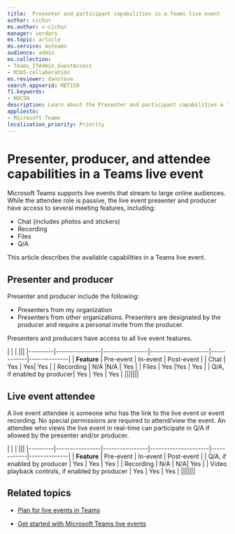 ```yaml
---
title:  Presenter and participant capabilities in a Teams live event
author: cichur
ms.author: v-cichur
manager: serdars
ms.topic: article
ms.service: msteams
audience: admin
ms.collection: 
- Teams_ITAdmin_GuestAccess
- M365-collaboration
ms.reviewer: dansteve
search.appverid: MET150
f1.keywords:
- NOCSH
description: Learn about the Presenter and participant capabilities a Teams live event.
appliesto: 
- Microsoft Teams
localization_priority: Priority
---
```

Presenter, producer, and attendee capabilities in a Teams live event
======================================================

Microsoft Teams supports live events that stream to large online audiences. While the attendee role is passive, the live event presenter and producer have access to several meeting features, including:  

- Chat (includes photos and stickers)
- Recording
- Files
- Q/A

This article describes the available capabilities in a Teams live event.

## Presenter and producer

Presenter and producer include the following:

- Presenters from my organization
- Presenters from other organizations. Presenters are designated by the producer and require a personal invite from the producer.

Presenters and producers have access to all live event features.

| |  | |||
|---------|----------------|----------------|---------------------|------------|--------------|
|  **Feature**       | Pre-event | In-event | Post-event |
| Chat | Yes | Yes| Yes |
| Recording | N/A |N/A | Yes |
| Files | Yes |Yes | Yes |
| Q/A, if enabled by producer| Yes | Yes | Yes |
|||||||

## Live event attendee

A live event attendee is someone who has the link to the live event or event recording. No special permissions are required to attend/view the event. An attendee who views the live event in real-time can participate in Q/A if allowed by the presenter and/or producer. 

| |  | |||
|---------|----------------|----------------|---------------------|------------|--------------|
|  **Feature**       | Pre-event | In-event | Post-event |
| Q/A, if enabled by producer | Yes | Yes | Yes |
| Recording | N/A | N/A| Yes |
| Video playback controls, if enabled by producer | Yes | Yes | Yes |
|||||||

## Related topics

- [Plan for live events in Teams](teams-live-events/plan-for-teams-live-events.md)

- [Get started with Microsoft Teams live events](https://support.microsoft.com/en-us/office/get-started-with-microsoft-teams-live-events-d077fec2-a058-483e-9ab5-1494afda578a#bkmk_productiontypes)
